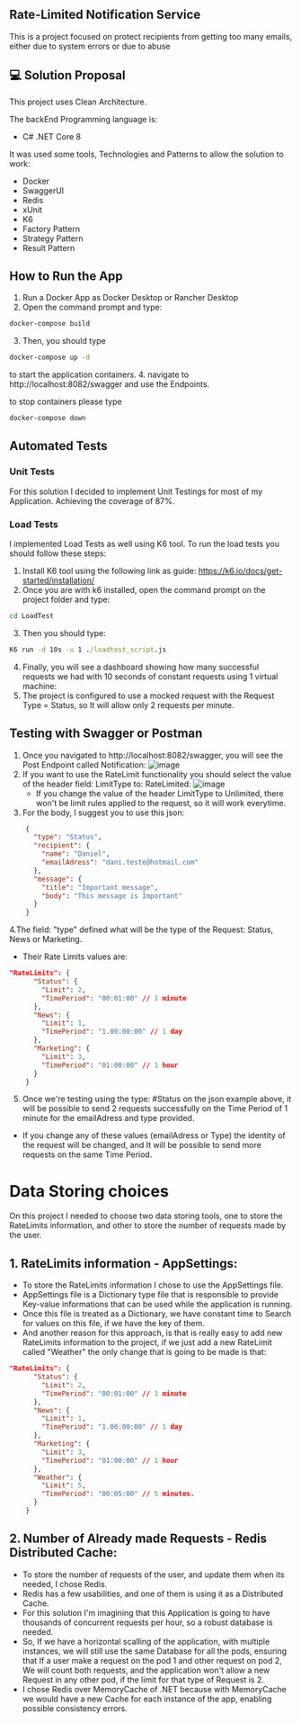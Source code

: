 ## Rate-Limited Notification Service
This is a project focused on protect recipients from getting too many emails, either due to system errors or due to abuse

## 💻 Solution Proposal

This project uses Clean Architecture.

The backEnd Programming language is:
- C# .NET Core 8

It was used some tools, Technologies and Patterns to allow the solution to work:
- Docker
- SwaggerUI
- Redis
- xUnit
- K6
- Factory Pattern
- Strategy Pattern
- Result Pattern


## How to Run the App

1. Run a Docker App as Docker Desktop or Rancher Desktop
2. Open the command prompt and type: 
```cmd
docker-compose build
```

3. Then, you should type 
```cmd
docker-compose up -d
```
to start the application containers.
4. navigate to http://localhost:8082/swagger and use the Endpoints.

to stop containers please type 
```cmd
docker-compose down
```

## Automated Tests

### Unit Tests

For this solution I decided to implement Unit Testings for most of my Application. Achieving the coverage of 87%.

### Load Tests
I implemented Load Tests as well using K6 tool.
To run the load tests you should follow these steps:
1. Install K6 tool using the following link as guide: https://k6.io/docs/get-started/installation/
2. Once you are with k6 installed, open the command prompt on the project folder and type: 
```cmd
cd LoadTest
```
3. Then you should type:
```cmd
K6 run -d 10s -u 1 ./loadtest_script.js
```
4. Finally, you will see a dashboard showing how many successful requests we had with 10 seconds of constant requests using 1 virtual machine:
5. The project is configured to use a mocked request with the Request Type = Status, so It will allow only 2 requests per minute.

##  Testing with Swagger or Postman

1. Once you navigated to http://localhost:8082/swagger, you will see the Post Endpoint called Notification:
    ![image](https://github.com/user-attachments/assets/a6ff145c-7fb8-40fe-bc93-968741205871)
2. If you want to use the RateLimit functionality you should select the value of the header field: LimitType to: RateLimited:
     ![image](https://github.com/user-attachments/assets/d1c0bff9-fa9f-44f1-b1f0-aa2158e25dd9)
   - If you change the value of the header LimitType to Unlimited, there won't be limit rules applied to the request, so it will work everytime.
4. For the body, I suggest you to use this json:
```json
    {
      "type": "Status",
      "recipient": {
        "name": "Daniel",
        "emailAdress": "dani.teste@hotmail.com"
      },
      "message": {
        "title": "Important message",
        "body": "This message is Important"
      }
    }
```
4.The field: "type" defined what will be the type of the Request: Status, News or Marketing. 
- Their Rate Limits values are:
```json
"RateLimits": {
      "Status": {
        "Limit": 2,
        "TimePeriod": "00:01:00" // 1 minute
      },
      "News": {
        "Limit": 1,
        "TimePeriod": "1.00:00:00" // 1 day
      },
      "Marketing": {
        "Limit": 3,
        "TimePeriod": "01:00:00" // 1 hour
      }
    }
```

5. Once we're testing using the type: #Status on the json example above, it will be possible to send 2 requests successfully on the Time Period of 1 minute for the emailAdress and type provided.
- If you change any of these values (emailAdress or Type) the identity of the request will be changed, and It will be possible to send more requests on the same Time Period.

# Data Storing choices
On this project I needed to choose two data storing tools, one to store the RateLimits information, and other to store the number of requests made by the user.

## 1. RateLimits information - AppSettings:
  - To store the RateLimits information I chose to use the AppSettings file. 
  - AppSettings file is a Dictionary type file that is responsible to provide Key-value informations that can be used while the application is running. 
  - Once this file is treated as a Dictionary, we have constant time to Search for values on this file, if we have the key of them.
  - And another reason for this approach, is that is really easy to add new RateLimits information to the project, if we just add a new RateLimit called "Weather" the only change that is going to be made is that:
  
```json
"RateLimits": {
      "Status": {
        "Limit": 2,
        "TimePeriod": "00:01:00" // 1 minute
      },
      "News": {
        "Limit": 1,
        "TimePeriod": "1.00:00:00" // 1 day
      },
      "Marketing": {
        "Limit": 3,
        "TimePeriod": "01:00:00" // 1 hour
      },
      "Weather": {
        "Limit": 5,
        "TimePeriod": "00:05:00" // 5 minutes.
      }
    }
```
## 2. Number of Already made Requests - Redis Distributed Cache:
  - To store the number of requests of the user, and update them when its needed, I chose Redis.
  - Redis has a few usabilities, and one of them is using it as a Distributed Cache.
  - For this solution I'm imagining that this Application is going to have thousands of concurrent requests per hour, so a robust database is needed.
  - So, If we have a horizontal scalling of the application, with multiple instances, we will still use the same Database for all the pods, ensuring that If a user make a request on the pod 1 and other request on pod 2, We will count both requests, 
  and the application won't allow a new Request in any other pod, if the limit for that type of Request is 2.
  - I chose Redis over MemoryCache of .NET because with MemoryCache we would have a new Cache for each instance of the app, enabling possible consistency errors.






